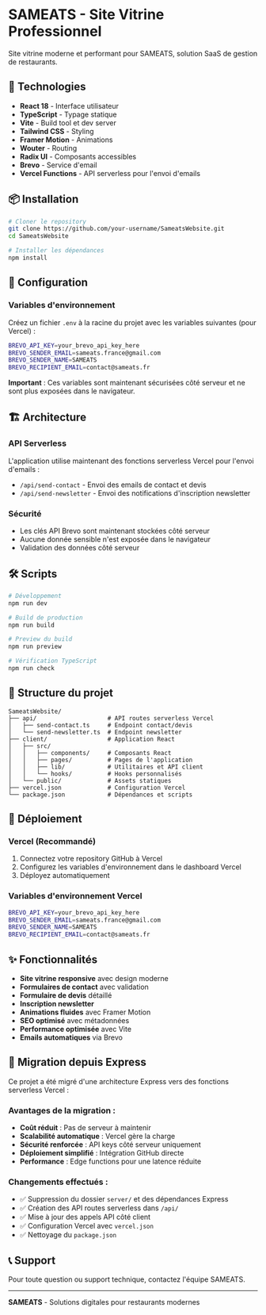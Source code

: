 # SAMEATS - Site Vitrine Professionnel

Site vitrine moderne et performant pour SAMEATS, solution SaaS de gestion de restaurants.

## 🚀 Technologies

- **React 18** - Interface utilisateur
- **TypeScript** - Typage statique
- **Vite** - Build tool et dev server
- **Tailwind CSS** - Styling
- **Framer Motion** - Animations
- **Wouter** - Routing
- **Radix UI** - Composants accessibles
- **Brevo** - Service d'email
- **Vercel Functions** - API serverless pour l'envoi d'emails

## 📦 Installation

```bash
# Cloner le repository
git clone https://github.com/your-username/SameatsWebsite.git
cd SameatsWebsite

# Installer les dépendances
npm install
```

## 🔧 Configuration

### Variables d'environnement

Créez un fichier `.env` à la racine du projet avec les variables suivantes (pour Vercel) :

```bash
BREVO_API_KEY=your_brevo_api_key_here
BREVO_SENDER_EMAIL=sameats.france@gmail.com
BREVO_SENDER_NAME=SAMEATS
BREVO_RECIPIENT_EMAIL=contact@sameats.fr
```

**Important** : Ces variables sont maintenant sécurisées côté serveur et ne sont plus exposées dans le navigateur.

## 🏗️ Architecture

### API Serverless
L'application utilise maintenant des fonctions serverless Vercel pour l'envoi d'emails :

- `/api/send-contact` - Envoi des emails de contact et devis
- `/api/send-newsletter` - Envoi des notifications d'inscription newsletter

### Sécurité
- Les clés API Brevo sont maintenant stockées côté serveur
- Aucune donnée sensible n'est exposée dans le navigateur
- Validation des données côté serveur

## 🛠️ Scripts

```bash
# Développement
npm run dev

# Build de production
npm run build

# Preview du build
npm run preview

# Vérification TypeScript
npm run check
```

## 📁 Structure du projet

```
SameatsWebsite/
├── api/                    # API routes serverless Vercel
│   ├── send-contact.ts     # Endpoint contact/devis
│   └── send-newsletter.ts  # Endpoint newsletter
├── client/                 # Application React
│   ├── src/
│   │   ├── components/     # Composants React
│   │   ├── pages/          # Pages de l'application
│   │   ├── lib/            # Utilitaires et API client
│   │   └── hooks/          # Hooks personnalisés
│   └── public/             # Assets statiques
├── vercel.json             # Configuration Vercel
└── package.json            # Dépendances et scripts
```

## 🚀 Déploiement

### Vercel (Recommandé)

1. Connectez votre repository GitHub à Vercel
2. Configurez les variables d'environnement dans le dashboard Vercel
3. Déployez automatiquement

### Variables d'environnement Vercel

```bash
BREVO_API_KEY=your_brevo_api_key_here
BREVO_SENDER_EMAIL=sameats.france@gmail.com
BREVO_SENDER_NAME=SAMEATS
BREVO_RECIPIENT_EMAIL=contact@sameats.fr
```

## ✨ Fonctionnalités

- **Site vitrine responsive** avec design moderne
- **Formulaires de contact** avec validation
- **Formulaire de devis** détaillé
- **Inscription newsletter** 
- **Animations fluides** avec Framer Motion
- **SEO optimisé** avec métadonnées
- **Performance optimisée** avec Vite
- **Emails automatiques** via Brevo

## 🔄 Migration depuis Express

Ce projet a été migré d'une architecture Express vers des fonctions serverless Vercel :

### Avantages de la migration :
- **Coût réduit** : Pas de serveur à maintenir
- **Scalabilité automatique** : Vercel gère la charge
- **Sécurité renforcée** : API keys côté serveur uniquement
- **Déploiement simplifié** : Intégration GitHub directe
- **Performance** : Edge functions pour une latence réduite

### Changements effectués :
- ✅ Suppression du dossier `server/` et des dépendances Express
- ✅ Création des API routes serverless dans `/api/`
- ✅ Mise à jour des appels API côté client
- ✅ Configuration Vercel avec `vercel.json`
- ✅ Nettoyage du `package.json`

## 📞 Support

Pour toute question ou support technique, contactez l'équipe SAMEATS.

---

**SAMEATS** - Solutions digitales pour restaurants modernes
